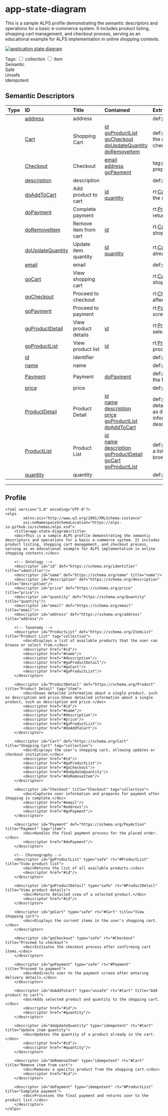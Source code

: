 # app-state-diagram

This is a sample ALPS profile demonstrating the semantic descriptors and operations for a basic e-commerce system. It includes product listing, shopping cart management, and checkout process, serving as an educational example for ALPS implementation in online shopping contexts.

<!-- Container for the ASDs -->

[<img src="profile.svg" alt="application state diagram">](profile.title.svg)
<div class="selector-container"><span class="selector-label">Tags:</span>
<span class="selector-option"><input type="checkbox" id="tag-collection" class="tag-trigger-checkbox" data-tag="collection" name="tag-collection"><label for="tag-collection"> collection</label></span>
<span class="selector-option"><input type="checkbox" id="tag-item" class="tag-trigger-checkbox" data-tag="item" name="tag-item"><label for="tag-item"> item</label></span></div>
<div class="legend">
    <div class="legend-item" title="A state element (e.g.  HTML.SPAN, HTML.INPUT, etc.).">
        <span class="legend-icon semantic"></span>
        Semantic
    </div>
    <div class="legend-item" title="A hypermedia control that triggers a safe, idempotent state
      transition (e.g.  HTTP.GET or HTTP.HEAD).">
        <span class="legend-icon safe"></span>
        Safe
    </div>
    <div class="legend-item" title="A hypermedia control that triggers an unsafe, non-
      idempotent state transition (e.g.  HTTP.POST).">
        <span class="legend-icon unsafe"></span>
        Unsafe
    </div>
    <div class="legend-item" title="A hypermedia control that triggers an unsafe,
      idempotent state transition (e.g.  HTTP.PUT or HTTP.DELETE).">
        <span class="legend-icon idempotent"></span>
        Idempotent
    </div>
</div>



## Semantic Descriptors

| Type | ID | Title | Contained | Extra Info |
| :--: | :-- | :---- | :-- | :-- |
| <span class="legend"><span class="legend-icon semantic"></span></span> | <a id="address"></a>[address](#address) | <span style="white-space: normal;">address</span> |  | <span style="white-space: normal;"><span class="meta-container"><span class="meta-item"><span class="meta-label">def:</span><span class="meta-tag def-tag"><a href="https://schema.org/address" target="_blank">schema.org/address</a></span></span></span></span> |
| <span class="legend"><span class="legend-icon semantic"></span></span> | <a id="Cart"></a>[Cart](#Cart) | <span style="white-space: normal;">Shopping Cart</span> | <span class="type-indicator-small semantic" title="Semantic"></span><a href="#id">id</a><br><span class="type-indicator-small safe" title="Safe"></span><a href="#goProductList">goProductList</a><br><span class="type-indicator-small safe" title="Safe"></span><a href="#goCheckout">goCheckout</a><br><span class="type-indicator-small idempotent" title="Idempotent"></span><a href="#doUpdateQuantity">doUpdateQuantity</a><br><span class="type-indicator-small idempotent" title="Idempotent"></span><a href="#doRemoveItem">doRemoveItem</a> | <span style="white-space: normal;"><span class="meta-container"><span class="meta-item"><span class="meta-label">def:</span><span class="meta-tag def-tag"><a href="https://schema.org/Cart" target="_blank">schema.org/Cart</a></span></span><span class="meta-item"><span class="meta-label">tag:</span><span class="meta-values"><span class="meta-tag tag-tag"><a href="#tag-collection">collection</a></span></span></span><span class="meta-item"><span class="meta-label">doc:</span><span class="meta-tag doc-tag">Displays the user&#039;s shopping cart, allowing updates or checkout initiation.</span></span></span></span> |
| <span class="legend"><span class="legend-icon semantic"></span></span> | <a id="Checkout"></a>[Checkout](#Checkout) | <span style="white-space: normal;">Checkout</span> | <span class="type-indicator-small semantic" title="Semantic"></span><a href="#email">email</a><br><span class="type-indicator-small semantic" title="Semantic"></span><a href="#address">address</a><br><span class="type-indicator-small safe" title="Safe"></span><a href="#goPayment">goPayment</a> | <span style="white-space: normal;"><span class="meta-container"><span class="meta-item"><span class="meta-label">tag:</span><span class="meta-values"><span class="meta-tag tag-tag"><a href="#tag-collection">collection</a></span></span></span><span class="meta-item"><span class="meta-label">doc:</span><span class="meta-tag doc-tag">Captures user information and prepares for payment after shopping is complete.</span></span></span></span> |
| <span class="legend"><span class="legend-icon semantic"></span></span> | <a id="description"></a>[description](#description) | <span style="white-space: normal;">description</span> |  | <span style="white-space: normal;"><span class="meta-container"><span class="meta-item"><span class="meta-label">def:</span><span class="meta-tag def-tag"><a href="https://schema.org/description" target="_blank">schema.org/description</a></span></span></span></span> |
| <span class="legend"><span class="legend-icon unsafe"></span></span> | <a id="doAddToCart"></a>[doAddToCart](#doAddToCart) | <span style="white-space: normal;">Add product to cart</span> | <span class="type-indicator-small semantic" title="Semantic"></span><a href="#id">id</a><br><span class="type-indicator-small semantic" title="Semantic"></span><a href="#quantity">quantity</a> | <span style="white-space: normal;"><span class="meta-container"><span class="meta-item"><span class="meta-label">rt:</span><span class="meta-tag rt-tag"><a href="#Cart">Cart</a></span></span><span class="meta-item"><span class="meta-label">doc:</span><span class="meta-tag doc-tag">Adds selected product and quantity to the shopping cart.</span></span></span></span> |
| <span class="legend"><span class="legend-icon idempotent"></span></span> | <a id="doPayment"></a>[doPayment](#doPayment) | <span style="white-space: normal;">Complete payment</span> |  | <span style="white-space: normal;"><span class="meta-container"><span class="meta-item"><span class="meta-label">rt:</span><span class="meta-tag rt-tag"><a href="#ProductList">ProductList</a></span></span><span class="meta-item"><span class="meta-label">doc:</span><span class="meta-tag doc-tag">Processes the final payment and returns user to the product list.</span></span></span></span> |
| <span class="legend"><span class="legend-icon idempotent"></span></span> | <a id="doRemoveItem"></a>[doRemoveItem](#doRemoveItem) | <span style="white-space: normal;">Remove item from cart</span> | <span class="type-indicator-small semantic" title="Semantic"></span><a href="#id">id</a> | <span style="white-space: normal;"><span class="meta-container"><span class="meta-item"><span class="meta-label">rt:</span><span class="meta-tag rt-tag"><a href="#Cart">Cart</a></span></span><span class="meta-item"><span class="meta-label">doc:</span><span class="meta-tag doc-tag">Removes a specific product from the shopping cart.</span></span></span></span> |
| <span class="legend"><span class="legend-icon idempotent"></span></span> | <a id="doUpdateQuantity"></a>[doUpdateQuantity](#doUpdateQuantity) | <span style="white-space: normal;">Update item quantity</span> | <span class="type-indicator-small semantic" title="Semantic"></span><a href="#id">id</a><br><span class="type-indicator-small semantic" title="Semantic"></span><a href="#quantity">quantity</a> | <span style="white-space: normal;"><span class="meta-container"><span class="meta-item"><span class="meta-label">rt:</span><span class="meta-tag rt-tag"><a href="#Cart">Cart</a></span></span><span class="meta-item"><span class="meta-label">doc:</span><span class="meta-tag doc-tag">Updates the quantity of a product already in the cart.</span></span></span></span> |
| <span class="legend"><span class="legend-icon semantic"></span></span> | <a id="email"></a>[email](#email) | <span style="white-space: normal;">email</span> |  | <span style="white-space: normal;"><span class="meta-container"><span class="meta-item"><span class="meta-label">def:</span><span class="meta-tag def-tag"><a href="https://schema.org/email" target="_blank">schema.org/email</a></span></span></span></span> |
| <span class="legend"><span class="legend-icon safe"></span></span> | <a id="goCart"></a>[goCart](#goCart) | <span style="white-space: normal;">View shopping cart</span> |  | <span style="white-space: normal;"><span class="meta-container"><span class="meta-item"><span class="meta-label">rt:</span><span class="meta-tag rt-tag"><a href="#Cart">Cart</a></span></span><span class="meta-item"><span class="meta-label">doc:</span><span class="meta-tag doc-tag">Displays the current items in the user&#039;s shopping cart.</span></span></span></span> |
| <span class="legend"><span class="legend-icon safe"></span></span> | <a id="goCheckout"></a>[goCheckout](#goCheckout) | <span style="white-space: normal;">Proceed to checkout</span> |  | <span style="white-space: normal;"><span class="meta-container"><span class="meta-item"><span class="meta-label">rt:</span><span class="meta-tag rt-tag"><a href="#Checkout">Checkout</a></span></span><span class="meta-item"><span class="meta-label">doc:</span><span class="meta-tag doc-tag">Initiates the checkout process after confirming cart items.</span></span></span></span> |
| <span class="legend"><span class="legend-icon safe"></span></span> | <a id="goPayment"></a>[goPayment](#goPayment) | <span style="white-space: normal;">Proceed to payment</span> |  | <span style="white-space: normal;"><span class="meta-container"><span class="meta-item"><span class="meta-label">rt:</span><span class="meta-tag rt-tag"><a href="#Payment">Payment</a></span></span><span class="meta-item"><span class="meta-label">doc:</span><span class="meta-tag doc-tag">Redirects user to the payment screen after entering delivery details.</span></span></span></span> |
| <span class="legend"><span class="legend-icon safe"></span></span> | <a id="goProductDetail"></a>[goProductDetail](#goProductDetail) | <span style="white-space: normal;">View product details</span> | <span class="type-indicator-small semantic" title="Semantic"></span><a href="#id">id</a> | <span style="white-space: normal;"><span class="meta-container"><span class="meta-item"><span class="meta-label">rt:</span><span class="meta-tag rt-tag"><a href="#ProductDetail">ProductDetail</a></span></span><span class="meta-item"><span class="meta-label">doc:</span><span class="meta-tag doc-tag">Returns detailed view of a selected product.</span></span></span></span> |
| <span class="legend"><span class="legend-icon safe"></span></span> | <a id="goProductList"></a>[goProductList](#goProductList) | <span style="white-space: normal;">View product list</span> | <span class="type-indicator-small semantic" title="Semantic"></span><a href="#id">id</a> | <span style="white-space: normal;"><span class="meta-container"><span class="meta-item"><span class="meta-label">rt:</span><span class="meta-tag rt-tag"><a href="#ProductList">ProductList</a></span></span><span class="meta-item"><span class="meta-label">doc:</span><span class="meta-tag doc-tag">Returns the list of all available products.</span></span></span></span> |
| <span class="legend"><span class="legend-icon semantic"></span></span> | <a id="id"></a>[id](#id) | <span style="white-space: normal;">identifier</span> |  | <span style="white-space: normal;"><span class="meta-container"><span class="meta-item"><span class="meta-label">def:</span><span class="meta-tag def-tag"><a href="https://schema.org/identifier" target="_blank">schema.org/identifier</a></span></span></span></span> |
| <span class="legend"><span class="legend-icon semantic"></span></span> | <a id="name"></a>[name](#name) | <span style="white-space: normal;">name</span> |  | <span style="white-space: normal;"><span class="meta-container"><span class="meta-item"><span class="meta-label">def:</span><span class="meta-tag def-tag"><a href="https://schema.org/name" target="_blank">schema.org/name</a></span></span></span></span> |
| <span class="legend"><span class="legend-icon semantic"></span></span> | <a id="Payment"></a>[Payment](#Payment) | <span style="white-space: normal;">Payment</span> | <span class="type-indicator-small idempotent" title="Idempotent"></span><a href="#doPayment">doPayment</a> | <span style="white-space: normal;"><span class="meta-container"><span class="meta-item"><span class="meta-label">def:</span><span class="meta-tag def-tag"><a href="https://schema.org/PayAction" target="_blank">schema.org/PayAction</a></span></span><span class="meta-item"><span class="meta-label">tag:</span><span class="meta-values"><span class="meta-tag tag-tag"><a href="#tag-item">item</a></span></span></span><span class="meta-item"><span class="meta-label">doc:</span><span class="meta-tag doc-tag">Handles the final payment process for the placed order.</span></span></span></span> |
| <span class="legend"><span class="legend-icon semantic"></span></span> | <a id="price"></a>[price](#price) | <span style="white-space: normal;">price</span> |  | <span style="white-space: normal;"><span class="meta-container"><span class="meta-item"><span class="meta-label">def:</span><span class="meta-tag def-tag"><a href="https://schema.org/price" target="_blank">schema.org/price</a></span></span></span></span> |
| <span class="legend"><span class="legend-icon semantic"></span></span> | <a id="ProductDetail"></a>[ProductDetail](#ProductDetail) | <span style="white-space: normal;">Product Detail</span> | <span class="type-indicator-small semantic" title="Semantic"></span><a href="#id">id</a><br><span class="type-indicator-small semantic" title="Semantic"></span><a href="#name">name</a><br><span class="type-indicator-small semantic" title="Semantic"></span><a href="#description">description</a><br><span class="type-indicator-small semantic" title="Semantic"></span><a href="#price">price</a><br><span class="type-indicator-small safe" title="Safe"></span><a href="#goProductList">goProductList</a><br><span class="type-indicator-small unsafe" title="Unsafe"></span><a href="#doAddToCart">doAddToCart</a> | <span style="white-space: normal;"><span class="meta-container"><span class="meta-item"><span class="meta-label">def:</span><span class="meta-tag def-tag"><a href="https://schema.org/Product" target="_blank">schema.org/Product</a></span></span><span class="meta-item"><span class="meta-label">tag:</span><span class="meta-values"><span class="meta-tag tag-tag"><a href="#tag-item">item</a></span></span></span><span class="meta-item"><span class="meta-label">doc:</span><span class="meta-tag doc-tag clickable" data-full="Shows detailed information about a single product, such as description and price.Shows detailed information about a single product, such as description and price." title="Shows detailed information about a single product, such as description and price.Shows detailed information about a single product, such as description and price.">Shows detailed information about a single product, such as description and price.Shows detailed information about a single product, such as description and price.</span></span></span></span> |
| <span class="legend"><span class="legend-icon semantic"></span></span> | <a id="ProductList"></a>[ProductList](#ProductList) | <span style="white-space: normal;">Product List</span> | <span class="type-indicator-small semantic" title="Semantic"></span><a href="#id">id</a><br><span class="type-indicator-small semantic" title="Semantic"></span><a href="#name">name</a><br><span class="type-indicator-small semantic" title="Semantic"></span><a href="#description">description</a><br><span class="type-indicator-small safe" title="Safe"></span><a href="#goProductDetail">goProductDetail</a><br><span class="type-indicator-small safe" title="Safe"></span><a href="#goCart">goCart</a><br><span class="type-indicator-small safe" title="Safe"></span><a href="#goProductList">goProductList</a> | <span style="white-space: normal;"><span class="meta-container"><span class="meta-item"><span class="meta-label">def:</span><span class="meta-tag def-tag"><a href="https://schema.org/ItemList" target="_blank">schema.org/ItemList</a></span></span><span class="meta-item"><span class="meta-label">tag:</span><span class="meta-values"><span class="meta-tag tag-tag"><a href="#tag-collection">collection</a></span></span></span><span class="meta-item"><span class="meta-label">doc:</span><span class="meta-tag doc-tag">Displays a list of available products that the user can browse or select from.</span></span></span></span> |
| <span class="legend"><span class="legend-icon semantic"></span></span> | <a id="quantity"></a>[quantity](#quantity) | <span style="white-space: normal;">quantity</span> |  | <span style="white-space: normal;"><span class="meta-container"><span class="meta-item"><span class="meta-label">def:</span><span class="meta-tag def-tag"><a href="https://schema.org/Quantity" target="_blank">schema.org/Quantity</a></span></span></span></span> |




---

## Profile
<pre><code>&lt;?xml version=&quot;1.0&quot; encoding=&quot;UTF-8&quot;?&gt;
&lt;alps
        xmlns:xsi=&quot;http://www.w3.org/2001/XMLSchema-instance&quot;
        xsi:noNamespaceSchemaLocation=&quot;https://alps-io.github.io/schemas/alps.xsd&quot;&gt;
    &lt;title&gt;app-state-diagram&lt;/title&gt;
    &lt;doc&gt;This is a sample ALPS profile demonstrating the semantic descriptors and operations for a basic e-commerce system. It includes product listing, shopping cart management, and checkout process, serving as an educational example for ALPS implementation in online shopping contexts.&lt;/doc&gt;

    &lt;!-- Ontology --&gt;
    &lt;descriptor id=&quot;id&quot; def=&quot;https://schema.org/identifier&quot; title=&quot;identifier&quot;/&gt;
    &lt;descriptor id=&quot;name&quot; def=&quot;https://schema.org/name&quot; title=&quot;name&quot;/&gt;
    &lt;descriptor id=&quot;description&quot; def=&quot;https://schema.org/description&quot; title=&quot;description&quot;/&gt;
    &lt;descriptor id=&quot;price&quot; def=&quot;https://schema.org/price&quot; title=&quot;price&quot;/&gt;
    &lt;descriptor id=&quot;quantity&quot; def=&quot;https://schema.org/Quantity&quot; title=&quot;quantity&quot;/&gt;
    &lt;descriptor id=&quot;email&quot; def=&quot;https://schema.org/email&quot; title=&quot;email&quot;/&gt;
    &lt;descriptor id=&quot;address&quot; def=&quot;https://schema.org/address&quot; title=&quot;address&quot;/&gt;

    &lt;!-- Taxonomy --&gt;
    &lt;descriptor id=&quot;ProductList&quot; def=&quot;https://schema.org/ItemList&quot; title=&quot;Product List&quot; tag=&quot;collection&quot;&gt;
        &lt;doc&gt;Displays a list of available products that the user can browse or select from.&lt;/doc&gt;
        &lt;descriptor href=&quot;#id&quot;/&gt;
        &lt;descriptor href=&quot;#name&quot;/&gt;
        &lt;descriptor href=&quot;#description&quot;/&gt;
        &lt;descriptor href=&quot;#goProductDetail&quot;/&gt;
        &lt;descriptor href=&quot;#goCart&quot;/&gt;
        &lt;descriptor href=&quot;#goProductList&quot;/&gt;
    &lt;/descriptor&gt;

    &lt;descriptor id=&quot;ProductDetail&quot; def=&quot;https://schema.org/Product&quot; title=&quot;Product Detail&quot; tag=&quot;item&quot;&gt;
        &lt;doc&gt;Shows detailed information about a single product, such as description and price.Shows detailed information about a single product, such as description and price.&lt;/doc&gt;
        &lt;descriptor href=&quot;#id&quot;/&gt;
        &lt;descriptor href=&quot;#name&quot;/&gt;
        &lt;descriptor href=&quot;#description&quot;/&gt;
        &lt;descriptor href=&quot;#price&quot;/&gt;
        &lt;descriptor href=&quot;#goProductList&quot;/&gt;
        &lt;descriptor href=&quot;#doAddToCart&quot;/&gt;
    &lt;/descriptor&gt;

    &lt;descriptor id=&quot;Cart&quot; def=&quot;https://schema.org/Cart&quot; title=&quot;Shopping Cart&quot; tag=&quot;collection&quot;&gt;
        &lt;doc&gt;Displays the user&#039;s shopping cart, allowing updates or checkout initiation.&lt;/doc&gt;
        &lt;descriptor href=&quot;#id&quot;/&gt;
        &lt;descriptor href=&quot;#goProductList&quot;/&gt;
        &lt;descriptor href=&quot;#goCheckout&quot;/&gt;
        &lt;descriptor href=&quot;#doUpdateQuantity&quot;/&gt;
        &lt;descriptor href=&quot;#doRemoveItem&quot;/&gt;
    &lt;/descriptor&gt;

    &lt;descriptor id=&quot;Checkout&quot; title=&quot;Checkout&quot; tag=&quot;collection&quot;&gt;
        &lt;doc&gt;Captures user information and prepares for payment after shopping is complete.&lt;/doc&gt;
        &lt;descriptor href=&quot;#email&quot;/&gt;
        &lt;descriptor href=&quot;#address&quot;/&gt;
        &lt;descriptor href=&quot;#goPayment&quot;/&gt;
    &lt;/descriptor&gt;

    &lt;descriptor id=&quot;Payment&quot; def=&quot;https://schema.org/PayAction&quot; title=&quot;Payment&quot; tag=&quot;item&quot;&gt;
        &lt;doc&gt;Handles the final payment process for the placed order.&lt;/doc&gt;
        &lt;descriptor href=&quot;#doPayment&quot;/&gt;
    &lt;/descriptor&gt;

    &lt;!-- Choreography --&gt;
    &lt;descriptor id=&quot;goProductList&quot; type=&quot;safe&quot; rt=&quot;#ProductList&quot; title=&quot;View product list&quot;&gt;
        &lt;doc&gt;Returns the list of all available products.&lt;/doc&gt;
        &lt;descriptor href=&quot;#id&quot;/&gt;
    &lt;/descriptor&gt;

    &lt;descriptor id=&quot;goProductDetail&quot; type=&quot;safe&quot; rt=&quot;#ProductDetail&quot; title=&quot;View product details&quot;&gt;
        &lt;doc&gt;Returns detailed view of a selected product.&lt;/doc&gt;
        &lt;descriptor href=&quot;#id&quot;/&gt;
    &lt;/descriptor&gt;

    &lt;descriptor id=&quot;goCart&quot; type=&quot;safe&quot; rt=&quot;#Cart&quot; title=&quot;View shopping cart&quot;&gt;
        &lt;doc&gt;Displays the current items in the user&#039;s shopping cart.&lt;/doc&gt;
    &lt;/descriptor&gt;

    &lt;descriptor id=&quot;goCheckout&quot; type=&quot;safe&quot; rt=&quot;#Checkout&quot; title=&quot;Proceed to checkout&quot;&gt;
        &lt;doc&gt;Initiates the checkout process after confirming cart items.&lt;/doc&gt;
    &lt;/descriptor&gt;

    &lt;descriptor id=&quot;goPayment&quot; type=&quot;safe&quot; rt=&quot;#Payment&quot; title=&quot;Proceed to payment&quot;&gt;
        &lt;doc&gt;Redirects user to the payment screen after entering delivery details.&lt;/doc&gt;
    &lt;/descriptor&gt;

    &lt;descriptor id=&quot;doAddToCart&quot; type=&quot;unsafe&quot; rt=&quot;#Cart&quot; title=&quot;Add product to cart&quot;&gt;
        &lt;doc&gt;Adds selected product and quantity to the shopping cart.&lt;/doc&gt;
        &lt;descriptor href=&quot;#id&quot;/&gt;
        &lt;descriptor href=&quot;#quantity&quot;/&gt;
    &lt;/descriptor&gt;

    &lt;descriptor id=&quot;doUpdateQuantity&quot; type=&quot;idempotent&quot; rt=&quot;#Cart&quot; title=&quot;Update item quantity&quot;&gt;
        &lt;doc&gt;Updates the quantity of a product already in the cart.&lt;/doc&gt;
        &lt;descriptor href=&quot;#id&quot;/&gt;
        &lt;descriptor href=&quot;#quantity&quot;/&gt;
    &lt;/descriptor&gt;

    &lt;descriptor id=&quot;doRemoveItem&quot; type=&quot;idempotent&quot; rt=&quot;#Cart&quot; title=&quot;Remove item from cart&quot;&gt;
        &lt;doc&gt;Removes a specific product from the shopping cart.&lt;/doc&gt;
        &lt;descriptor href=&quot;#id&quot;/&gt;
    &lt;/descriptor&gt;

    &lt;descriptor id=&quot;doPayment&quot; type=&quot;idempotent&quot; rt=&quot;#ProductList&quot; title=&quot;Complete payment&quot;&gt;
        &lt;doc&gt;Processes the final payment and returns user to the product list.&lt;/doc&gt;
    &lt;/descriptor&gt;
&lt;/alps&gt;
</code></pre>